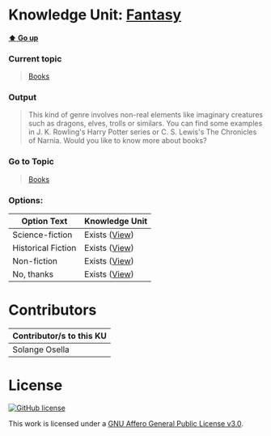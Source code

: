 # Knowledge Unit: [Fantasy](../../knowledge_units/books/fantasy.md)

#### [:arrow_up: Go up](../../topics/books.md)
### Current topic
> [Books](../../topics/books.md)
### Output
> This kind of genre involves non-real elements like imaginary creatures such as dragons, elves, trolls or similars. You can find some examples in J. K. Rowling&#039;s Harry Potter series or C. S. Lewis&#039;s The Chronicles of Narnia. Would you like to know more about books?
### Go to Topic
> [Books](../../topics/books.md)

### Options: 

| Option Text | Knowledge Unit |
| - | - |  
| Science-fiction  |  Exists ([View](../../knowledge_units/books/science-fiction.md))  |  
| Historical Fiction  |  Exists ([View](../../knowledge_units/books/historical-fiction.md))  |  
| Non-fiction  |  Exists ([View](../../knowledge_units/books/non-fiction.md))  |  
| No, thanks  |  Exists ([View](../../knowledge_units/books/no-thanks.md))  | 

# Contributors

| Contributor/s to this KU |
| - | 
| Solange Osella |

# License
[![GitHub license](https://img.shields.io/github/license/inbrainz/cerebro)](https://github.com/inbrainz/cerebro/blob/master/LICENSE)

This work is licensed under a [GNU Affero General Public License v3.0](https://www.gnu.org/licenses/agpl-3.0.txt).